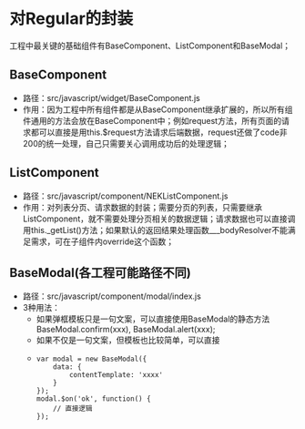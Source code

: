 # 对Regular的封装

工程中最关键的基础组件有BaseComponent、ListComponent和BaseModal；

## BaseComponent

* 路径：src/javascript/widget/BaseComponent.js
* 作用：因为工程中所有组件都是从BaseComponent继承扩展的，所以所有组件通用的方法会放在BaseComponent中；例如request方法，所有页面的请求都可以直接是用this.$request方法请求后端数据，request还做了code非200的统一处理，自己只需要关心调用成功后的处理逻辑；

## ListComponent

* 路径：src/javascript/component/NEKListComponent.js
* 作用：对列表分页、请求数据的封装；需要分页的列表，只需要继承ListComponent，就不需要处理分页相关的数据逻辑；请求数据也可以直接调用this._getList\(\)方法；如果默认的返回结果处理函数\_\_\_bodyResolver不能满足需求，可在子组件内override这个函数；

## BaseModal\(各工程可能路径不同\)

* 路径：src/javascript/component/modal/index.js
* 3种用法：
  * 如果弹框模板只是一句文案，可以直接使用BaseModal的静态方法BaseModal.confirm\(xxx\), BaseModal.alert\(xxx\);
  * 如果不仅是一句文案，但模板也比较简单，可以直接
  * ```
    var modal = new BaseModal({
        data: {
            contentTemplate: 'xxxx'
        }
    });
    modal.$on('ok', function() {
        // 直接逻辑
    });
    ```



